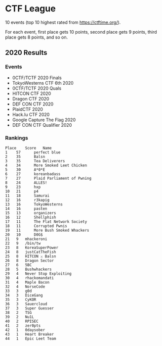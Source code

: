 # CTF League

10 events (top 10 highest rated from https://ctftime.org/).

For each event, first place gets 10 points, second place gets 9 points, third place gets 8 points, and so on.

## 2020 Results

### Events

+ 0CTF/TCTF 2020 Finals
+ TokyoWesterns CTF 6th 2020
+ 0CTF/TCTF 2020 Quals
+ HITCON CTF 2020
+ Dragon CTF 2020
+ DEF CON CTF 2020
+ PlaidCTF 2020
+ Hack.lu CTF 2020
+ Google Capture The Flag 2020
+ DEF CON CTF Qualifier 2020

### Rankings

```
Place 	 Score 	 Name
1 	 57 	 perfect blue
2 	 35 	 Balsn
3 	 35 	 Tea Deliverers
4 	 34 	 More Smoked Leet Chicken
5 	 30 	 A*0*E
6 	 27 	 koreanbadass
7 	 27 	 Plaid Parliament of Pwning
8 	 24 	 ALLES!
9 	 23 	 hxp
10 	 21 	 p4
11 	 18 	 Samurai
12 	 16 	 r3kapig
13 	 16 	 TokyoWesterns
14 	 16 	 pasten
15 	 13 	 organizers
16 	 12 	 Shellphish
17 	 11 	 The Flat Network Society
18 	 11 	 Corrupted Pwnis
19 	 11 	 More Bush Smoked Whackers
20 	 10 	 D0G$
21 	 9 	 mhackeroni
22 	 9 	 /bin/tw
23 	 8 	 KoreaSuperPower
24 	 8 	 justCatTheFish
25 	 8 	 HITCON ⚔ Balsn
26 	 8 	 Dragon Sector
27 	 6 	 5BC
28 	 5 	 Bushwhackers
29 	 4 	 Never Stop Exploiting
30 	 4 	 rhackomandati
31 	 4 	 Maple Bacon
32 	 4 	 NorseCode
33 	 3 	 g0d
34 	 3 	 DiceGang
35 	 3 	 CyKOR
36 	 3 	 Sauercloud
37 	 3 	 Super Guesser
38 	 2 	 TSG
39 	 2 	 Nu1L
40 	 2 	 RPISEC
41 	 2 	 zer0pts
42 	 1 	 0daysober
43 	 1 	 Heart Breaker
44 	 1 	 Epic Leet Team
```

